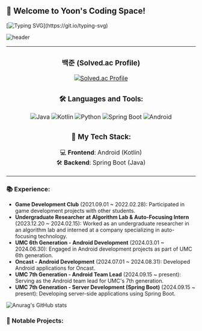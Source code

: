 ## 👋 Welcome to Yoon's Coding Space!

[![Typing SVG](https://readme-typing-svg.demolab.com?font=Fira+Code&pause=1000&color=BE76F7&center=true&width=435&lines=Hi!!+Welcome+to+Yoons+home!)](https://git.io/typing-svg)

![header](https://capsule-render.vercel.app/api?type=shark&color=auto&height=250&section=header&text=Welcome%0AI'm%0AYoon%0Ahaha&fontSize=70&animation=scaleIn)


<table style="width: 100%; table-layout: fixed;">
  <!-- 백준(Solved.ac Profile) -->
  <tr>
    <td align="center" style="width: 50%;">
      <h3>백준 (Solved.ac Profile)</h3>
      <a href="https://solved.ac/dkssudsksdbsldia">
        <img src="http://mazassumnida.wtf/api/v2/generate_badge?boj=dkssudsksdbsldia" alt="Solved.ac Profile">
      </a>
    </td>
  </tr>

  <!-- Languages and Tools -->
  <tr>
    <td align="center">
      <h3>🛠️ Languages and Tools:</h3>
      <img src="https://img.shields.io/badge/Java-ED8B00?style=for-the-badge&logo=java&logoColor=white" alt="Java">
      <img src="https://img.shields.io/badge/Kotlin-0095D5?style=for-the-badge&logo=kotlin&logoColor=white" alt="Kotlin">
      <img src="https://img.shields.io/badge/Python-3776AB?style=for-the-badge&logo=python&logoColor=white" alt="Python">
      <img src="https://img.shields.io/badge/Spring%20Boot-6DB33F?style=for-the-badge&logo=spring-boot&logoColor=white" alt="Spring Boot">
      <img src="https://img.shields.io/badge/Android-3DDC84?style=for-the-badge&logo=android&logoColor=white" alt="Android">
    </td>
  </tr>

  <!-- My Tech Stack -->
  <tr>
    <td align="center">
      <h3>🚀 My Tech Stack:</h3>
      <ul style="list-style:none; padding:0;">
        <li>💻 <strong>Frontend</strong>: Android (Kotlin)</li>
        <li>🛠️ <strong>Backend</strong>: Spring Boot (Java)</li>
      </ul>
    </td>
  </tr>
</table>

### 📚 Experience:
- **Game Development Club** (2021.09.01 ~ 2022.02.28): Participated in game development projects with other students.
- **Undergraduate Researcher at Algorithm Lab & Auto-Focusing Intern** (2023.12.20 ~ 2024.02.15): Worked as an undergraduate researcher in an algorithm lab and interned at a company specializing in auto-focusing technology.
- **UMC 6th Generation - Android Development** (2024.03.01 ~ 2024.06.30): Engaged in Android development projects as part of UMC 6th generation.
- **Oncast - Android Development** (2024.07.01 ~ 2024.08.31): Developed Android applications for Oncast.
- **UMC 7th Generation - Android Team Lead** (2024.09.15 ~ present): Serving as the Android team lead for UMC's 7th generation.
- **UMC 7th Generation - Server Development (Spring Boot)** (2024.09.15 ~ present): Developing server-side applications using Spring Boot.

![Anurag's GitHub stats](https://github-readme-stats.vercel.app/api?username=Yoon0221&show_icons=true&theme=radical)

### 💼 Notable Projects:
